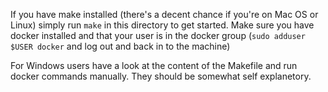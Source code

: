 If you have make installed (there's a decent chance if you're on Mac OS or Linux) simply run 
```make```
in this directory to get started. Make sure you have docker installed and that your user is in the docker group (`sudo adduser $USER docker` and log out and back in to the machine) 

For Windows users have a look at the content of the Makefile and run docker commands manually. They should be somewhat self explanetory.

